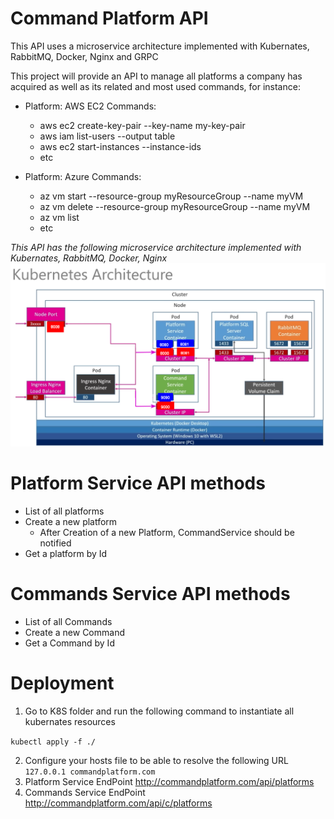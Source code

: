 # Command Platform API

This API uses a microservice architecture implemented with Kubernates, RabbitMQ, Docker, Nginx and GRPC

This project will provide an API to manage all platforms a company has acquired as well as its related and most used commands, for instance: 
- Platform: AWS EC2
  Commands:
  * aws ec2 create-key-pair --key-name my-key-pair
  * aws iam list-users --output table
  * aws ec2 start-instances --instance-ids <value>
  * etc

- Platform: Azure
  Commands:
  * az vm start --resource-group myResourceGroup --name myVM
  * az vm delete --resource-group myResourceGroup --name myVM
  * az vm list
  * etc

*This API has the following microservice architecture implemented with Kubernates, RabbitMQ, Docker, Nginx*
![](./Assets/Architecture.png)

# Platform Service API methods
- List of all platforms
- Create a new platform
  - After Creation of a new Platform, CommandService should be notified
- Get a platform by Id

# Commands Service API methods
- List of all Commands
- Create a new Command
- Get a Command by Id
  
# Deployment

1. Go to K8S folder and run the following command to instantiate all kubernates resources

`kubectl apply -f ./`

2. Configure your hosts file to be able to resolve the following URL
  `127.0.0.1 commandplatform.com`
1. Platform Service EndPoint
    http://commandplatform.com/api/platforms
2. Commands Service EndPoint
    http://commandplatform.com/api/c/platforms



